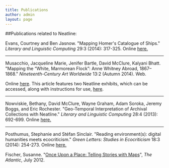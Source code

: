 ```yaml
---
title: Publications
author: admin
layout: page
---
```


##Publications related to Neatline:

Evans, Courtney and Ben Jasnow. "Mapping Homer's Catalogue of Ships." *Literary and Linguistic Computing* 29:3 (2014): 317-325. Online [here.](http://llc.oxfordjournals.org/content/29/3/317.full.pdf+html)

***

Musacchio, Jacqueline Marie, Jenifer Bartle, David McClure, Kalyani Bhatt. "Mapping the “White, Marmorean Flock”: Anne Whitney Abroad, 1867–1868." *Nineteenth-Century Art Worldwide* 13:2 (Autumn 2014). Web.

Online [here](http://www.19thc-artworldwide.org/index.php/autumn14/musacchio-introduction). This article features two Neatline exhibits, which can be accessed, along with instructions for use, [here](http://www.19thc-artworldwide.org/index.php/autumn14/musacchio-mapping-a-member-of-the-white-marmorean-flock).

***

Nowviskie, Bethany, David McClure, Wayne Graham, Adam Soroka, Jeremy Boggs, and Eric Rochester. "Geo-Temporal Interpretation of Archival Collections with Neatline." *Literary and Linguistic Computing* 28:4 (2013): 692-699. Online [here.](http://llc.oxfordjournals.org/content/28/4/692.full.pdf+html)

***

Posthumus, Stephanie and Stéfan Sinclair. "Reading environment(s): digital humanities meets ecocriticism." *Green Letters: Studies in Ecocriticism* 18:3 (2014): 254-273. Online [here.](http://www.tandfonline.com/eprint/ADF8WrrzqQG3si2C2S5h/full)

Fischer, Susanne. "[Once Upon a Place: Telling Stories with Maps](http://www.theatlantic.com/technology/archive/2012/07/once-upon-a-place-telling-stories-with-maps/259787/)", *The Atlantic*, July 2012.
